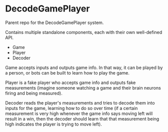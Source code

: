 # DecodeGamePlayer

Parent repo for the DecodeGamePlayer system.

Contains multiple standalone components, each with their own well-defined API.

- Game
- Player
- Decoder

Game accepts inputs and outputs game info. In that way, it can be played by a person, or bots can be built to learn how to play the game.

Player is a fake player who accepts game info and outputs fake measurements (imagine someone watching a game and their brain neurons firing and being measured).

Decoder reads the player's measurements and tries to decode them into inputs for the game, learning how to do so over time (if a certain measurement is very high whenever the game info says moving left will result in a win, then the decoder should learn that that measurement being high indicates the player is trying to move left).
